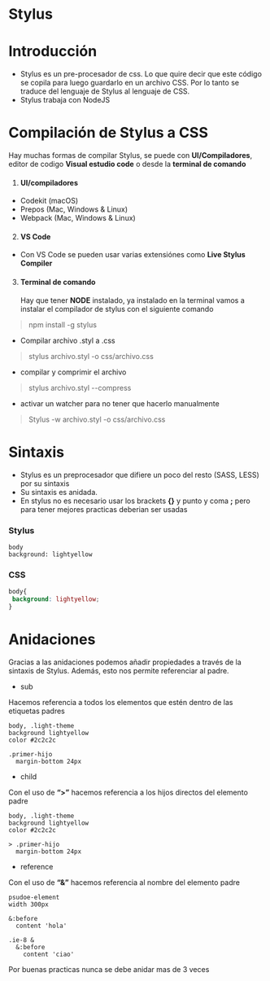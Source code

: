 # Stylus
# Introducción
* Stylus es un pre-procesador de css. Lo que quire decir que este código se copila para luego guardarlo en un archivo CSS. Por lo tanto se traduce del lenguaje de Stylus al lenguaje de CSS.
* Stylus trabaja con NodeJS


# Compilación de Stylus a CSS
<p> Hay muchas formas de compilar Stylus, se puede con <strong>UI/Compiladores</strong>, editor de codigo <strong>Visual estudio code</strong> o desde la <strong>terminal de comando</strong></p>

 1. <h4>UI/compiladores</h4>
   - Codekit (macOS)
   - Prepos (Mac, Windows & Linux)
   - Webpack (Mac, Windows & Linux)
 2. <h4>VS Code</h4>
   - Con VS Code se pueden usar varias extensiónes como <strong>Live Stylus Compiler</strong>
 3. <h4>Terminal de comando</h4>
    Hay que tener <strong>NODE</strong> instalado, ya instalado en la terminal vamos a instalar el compilador de stylus con el siguiente comando
   > npm install -g stylus
   - Compilar archivo .styl a .css
   > stylus archivo.styl -o css/archivo.css
   - compilar y comprimir el archivo
   > stylus archivo.styl --compress
   - activar un watcher para no tener que hacerlo manualmente
   > Stylus -w archivo.styl -o css/archivo.css
 
 # Sintaxis
  - Stylus es un preprocesador que difiere un poco del resto (SASS, LESS) por su sintaxis
  - Su sintaxis es anidada.
  - En stylus no es necesario usar los brackets <b>{}</b> y punto y coma <b>;</b> pero para tener mejores practicas deberian ser usadas
  <h3>Stylus</h3>
  
  ```Stylus
  body
  background: lightyellow
  ```
  <h3>CSS</h3>
  
  ```CSS
  body{
   background: lightyellow;
  }
  ```
# Anidaciones
Gracias a las anidaciones podemos añadir propiedades a través de la sintaxis de Stylus. Además, esto nos permite referenciar al padre.

 - sub
 <p> Hacemos referencia a todos los elementos que estén dentro de las etiquetas padres </p>
 
  ```Stylus
 body, .light-theme
  background lightyellow
  color #2c2c2c

  .primer-hijo
    margin-bottom 24px
  ```
 - child
 <p>Con el uso de <b>“>”</b> hacemos referencia a los hijos directos del elemento padre </p>
 
  ```Stylus
 body, .light-theme
  background lightyellow
  color #2c2c2c

  > .primer-hijo
    margin-bottom 24px
  ```
 - reference
 <p>Con el uso de <b>“&”</b> hacemos referencia al nombre del elemento padre </p>
 
  ```Stylus
  psudoe-element
  width 300px

  &:before
    content 'hola'
  
  .ie-8 &
    &:before
      content 'ciao'
  ``` 
 <p> Por buenas practicas nunca se debe anidar mas de 3 veces</p>
 


























